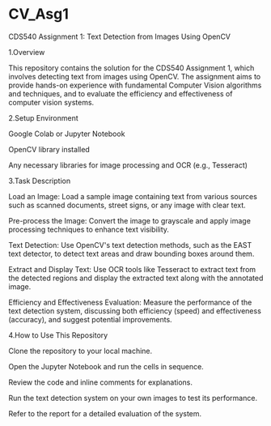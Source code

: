 # CV_Asg1
CDS540 Assignment 1: Text Detection from Images Using OpenCV

1.Overview

This repository contains the solution for the CDS540 Assignment 1, which involves detecting text from images using OpenCV. The assignment aims to provide hands-on experience with fundamental Computer Vision algorithms and techniques, and to evaluate the efficiency and effectiveness of computer vision systems.

2.Setup Environment

Google Colab or Jupyter Notebook

OpenCV library installed

Any necessary libraries for image processing and OCR (e.g., Tesseract)

3.Task Description

Load an Image: Load a sample image containing text from various sources such as scanned documents, street signs, or any image with clear text.

Pre-process the Image: Convert the image to grayscale and apply image processing techniques to enhance text visibility.

Text Detection: Use OpenCV's text detection methods, such as the EAST text detector, to detect text areas and draw bounding boxes around them.

Extract and Display Text: Use OCR tools like Tesseract to extract text from the detected regions and display the extracted text along with the annotated image.

Efficiency and Effectiveness Evaluation: Measure the performance of the text detection system, discussing both efficiency (speed) and effectiveness (accuracy), and suggest potential improvements.

4.How to Use This Repository

Clone the repository to your local machine.

Open the Jupyter Notebook and run the cells in sequence.

Review the code and inline comments for explanations.

Run the text detection system on your own images to test its performance.

Refer to the report for a detailed evaluation of the system.
